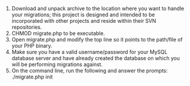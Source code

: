   1. Download and unpack archive to the location where you want to handle your migrations; this project is designed and intended to be incorporated with other projects and reside within their SVN repositories.
  1. CHMOD migrate.php to be executable.
  1. Open migrate.php and modify the top line so it points to the path/file of your PHP binary.
  1. Make sure you have a valid username/password for your MySQL database server and have already created the database on which you will be performing migrations against.
  1. On the command line, run the following and answer the prompts: ./migrate.php init